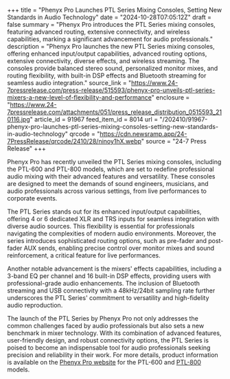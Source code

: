 +++
title = "Phenyx Pro Launches PTL Series Mixing Consoles, Setting New Standards in Audio Technology"
date = "2024-10-28T07:05:12Z"
draft = false
summary = "Phenyx Pro introduces the PTL Series mixing consoles, featuring advanced routing, extensive connectivity, and wireless capabilities, marking a significant advancement for audio professionals."
description = "Phenyx Pro launches the new PTL Series mixing consoles, offering enhanced input/output capabilities, advanced routing options, extensive connectivity, diverse effects, and wireless streaming. The consoles provide balanced stereo sound, personalized monitor mixes, and routing flexibility, with built-in DSP effects and Bluetooth streaming for seamless audio integration."
source_link = "https://www.24-7pressrelease.com/press-release/515593/phenyx-pro-unveils-ptl-series-mixers-a-new-level-of-flexibility-and-performance"
enclosure = "https://www.24-7pressrelease.com/attachments/051/press_release_distribution_0515593_210116.jpg"
article_id = 91967
feed_item_id = 8014
url = "/202410/91967-phenyx-pro-launches-ptl-series-mixing-consoles-setting-new-standards-in-audio-technology"
qrcode = "https://cdn.newsramp.app/24-7PressRelease/qrcode/2410/28/ninoy1hX.webp"
source = "24-7 Press Release"
+++

<p>Phenyx Pro has recently unveiled the PTL Series mixing consoles, including the PTL-600 and PTL-800 models, which are set to redefine professional audio mixing with their advanced features and versatility. These consoles are designed to meet the demands of sound engineers, musicians, and audio professionals across various settings, from live performances to corporate events.</p><p>The PTL Series stands out for its enhanced input/output capabilities, offering 4 or 6 dedicated XLR and TRS inputs for seamless integration with diverse audio sources. This flexibility is essential for professionals navigating the complexities of modern audio environments. Moreover, the series introduces sophisticated routing options, such as pre-fader and post-fader AUX sends, enabling precise control over monitor mixes and sound reinforcement, a critical feature for live performances.</p><p>Another notable advancement is the mixers' effects capabilities, including a 3-band EQ per channel and 16 built-in DSP effects, providing users with professional-grade audio enhancements. The inclusion of Bluetooth streaming and USB connectivity with a 48kHz/24bit sampling rate further underscores the PTL Series' commitment to versatility and high-fidelity audio reproduction.</p><p>The launch of the PTL Series by Phenyx Pro not only addresses the common challenges faced by audio professionals but also sets a new benchmark in mixer technology. With its combination of advanced features, user-friendly design, and robust connectivity options, the PTL Series is poised to become an indispensable tool for audio professionals seeking precision and reliability in their work. For more details, product information is available on the <a href='https://phenyxpro.com/products/ptl-600' rel='nofollow' target='_blank'>Phenyx Pro website</a> for the PTL-600 and <a href='https://phenyxpro.com/products/ptl-800' rel='nofollow' target='_blank'>PTL-800</a> models.</p>
